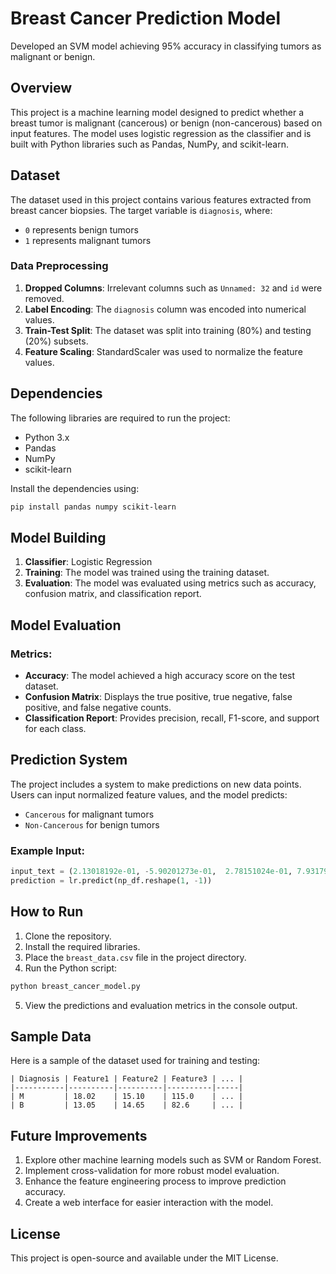 # Breast Cancer Prediction Model
Developed an SVM model achieving 95% accuracy in classifying tumors as malignant or benign.


## Overview
This project is a machine learning model designed to predict whether a breast tumor is malignant (cancerous) or benign (non-cancerous) based on input features. The model uses logistic regression as the classifier and is built with Python libraries such as Pandas, NumPy, and scikit-learn.

## Dataset
The dataset used in this project contains various features extracted from breast cancer biopsies. The target variable is `diagnosis`, where:
- `0` represents benign tumors
- `1` represents malignant tumors

### Data Preprocessing
1. **Dropped Columns**: Irrelevant columns such as `Unnamed: 32` and `id` were removed.
2. **Label Encoding**: The `diagnosis` column was encoded into numerical values.
3. **Train-Test Split**: The dataset was split into training (80%) and testing (20%) subsets.
4. **Feature Scaling**: StandardScaler was used to normalize the feature values.

## Dependencies
The following libraries are required to run the project:
- Python 3.x
- Pandas
- NumPy
- scikit-learn

Install the dependencies using:
```bash
pip install pandas numpy scikit-learn
```

## Model Building
1. **Classifier**: Logistic Regression
2. **Training**: The model was trained using the training dataset.
3. **Evaluation**: The model was evaluated using metrics such as accuracy, confusion matrix, and classification report.

## Model Evaluation
### Metrics:
- **Accuracy**: The model achieved a high accuracy score on the test dataset.
- **Confusion Matrix**: Displays the true positive, true negative, false positive, and false negative counts.
- **Classification Report**: Provides precision, recall, F1-score, and support for each class.

## Prediction System
The project includes a system to make predictions on new data points. Users can input normalized feature values, and the model predicts:
- `Cancerous` for malignant tumors
- `Non-Cancerous` for benign tumors

### Example Input:
```python
input_text = (2.13018192e-01, -5.90201273e-01,  2.78151024e-01, 7.93179680e-02,  1.47083851e+00,  ... )
prediction = lr.predict(np_df.reshape(1, -1))
```

## How to Run
1. Clone the repository.
2. Install the required libraries.
3. Place the `breast_data.csv` file in the project directory.
4. Run the Python script:
```bash
python breast_cancer_model.py
```
5. View the predictions and evaluation metrics in the console output.

## Sample Data
Here is a sample of the dataset used for training and testing:
```
| Diagnosis | Feature1 | Feature2 | Feature3 | ... |
|-----------|----------|----------|----------|-----|
| M         | 18.02    | 15.10    | 115.0    | ... |
| B         | 13.05    | 14.65    | 82.6     | ... |
```

## Future Improvements
1. Explore other machine learning models such as SVM or Random Forest.
2. Implement cross-validation for more robust model evaluation.
3. Enhance the feature engineering process to improve prediction accuracy.
4. Create a web interface for easier interaction with the model.

## License
This project is open-source and available under the MIT License.

